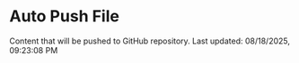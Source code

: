 # Auto Push File

Content that will be pushed to GitHub repository.
Last updated: 08/18/2025, 09:23:08 PM